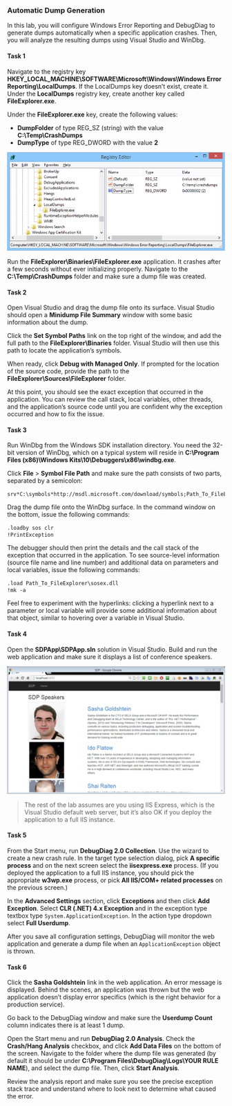 ### Automatic Dump Generation

In this lab, you will configure Windows Error Reporting and DebugDiag to generate dumps automatically when a specific application crashes. Then, you will analyze the resulting dumps using Visual Studio and WinDbg.

#### Task 1

Navigate to the registry key **HKEY_LOCAL_MACHINE\SOFTWARE\Microsoft\Windows\Windows Error Reporting\LocalDumps**. If the LocalDumps key doesn’t exist, create it. Under the **LocalDumps** registry key, create another key called **FileExplorer.exe**.

Under the **FileExplorer.exe** key, create the following values:

* **DumpFolder** of type REG_SZ (string) with the value **C:\Temp\CrashDumps**
* **DumpType** of type REG_DWORD with the value **2**
 
![WER registry settings](wer.png)

Run the **FileExplorer\Binaries\FileExplorer.exe** application. It crashes after a few seconds without ever initializing properly. Navigate to the **C:\Temp\CrashDumps** folder and make sure a dump file was created.

#### Task 2

Open Visual Studio and drag the dump file onto its surface. Visual Studio should open a **Minidump File Summary** window with some basic information about the dump.

Click the **Set Symbol Paths** link on the top right of the window, and add the full path to the **FileExplorer\Binaries** folder. Visual Studio will then use this path to locate the application’s symbols.

When ready, click **Debug with Managed Only**. If prompted for the location of the source code, provide the path to the **FileExplorer\Sources\FileExplorer** folder.

At this point, you should see the exact exception that occurred in the application. You can review the call stack, local variables, other threads, and the application’s source code until you are confident why the exception occurred and how to fix the issue.

#### Task 3

Run WinDbg from the Windows SDK installation directory. You need the 32-bit version of WinDbg, which on a typical system will reside in **C:\Program Files (x86)\Windows Kits\10\Debuggers\x86\windbg.exe**.

Click **File** > **Symbol File Path** and make sure the path consists of two parts, separated by a semicolon:

```
srv*C:\symbols*http://msdl.microsoft.com/download/symbols;Path_To_FileExplorer\Binaries
```

Drag the dump file onto the WinDbg surface. In the command window on the bottom, issue the following commands:

```
.loadby sos clr
!PrintException
```

The debugger should then print the details and the call stack of the exception that occurred in the application. To see source-level information (source file name and line number) and additional data on parameters and local variables, issue the following commands:

```
.load Path_To_FileExplorer\sosex.dll
!mk -a
```

Feel free to experiment with the hyperlinks: clicking a hyperlink next to a parameter or local variable will provide some additional information about that object, similar to hovering over a variable in Visual Studio.

#### Task 4

Open the **SDPApp\SDPApp.sln** solution in Visual Studio. Build and run the web application and make sure it displays a list of conference speakers.

![SDP web app](sdpweb.png)

> The rest of the lab assumes are you using IIS Express, which is the Visual Studio default web server, but it’s also OK if you deploy the application to a full IIS instance.

#### Task 5

From the Start menu, run **DebugDiag 2.0 Collection**. Use the wizard to create a new crash rule. In the target type selection dialog, pick **A specific process** and on the next screen select the **iisexpress.exe** process. (If you deployed the application to a full IIS instance, you should pick the appropriate **w3wp.exe** process, or pick **All IIS/COM+ related processes** on the previous screen.)

In the **Advanced Settings** section, click **Exceptions** and then click **Add Exception**. Select **CLR (.NET) 4.x Exception** and in the exception type textbox type `System.ApplicationException`. In the action type dropdown select **Full Userdump**.

After you save all configuration settings, DebugDiag will monitor the web application and generate a dump file when an `ApplicationException` object is thrown.

#### Task 6

Click the **Sasha Goldshtein** link in the web application. An error message is displayed. Behind the scenes, an application was thrown but the web application doesn’t display error specifics (which is the right behavior for a production service).

Go back to the DebugDiag window and make sure the **Userdump Count** column indicates there is at least 1 dump.

Open the Start menu and run **DebugDiag 2.0 Analysis**. Check the **Crash/Hang Analysis** checkbox, and click **Add Data Files** on the bottom of the screen. Navigate to the folder where the dump file was generated (by default it should be under **C:\Program Files\DebugDiag\Logs\YOUR RULE NAME**), and select the dump file. Then, click **Start Analysis**.

Review the analysis report and make sure you see the precise exception stack trace and understand where to look next to determine what caused the error.
